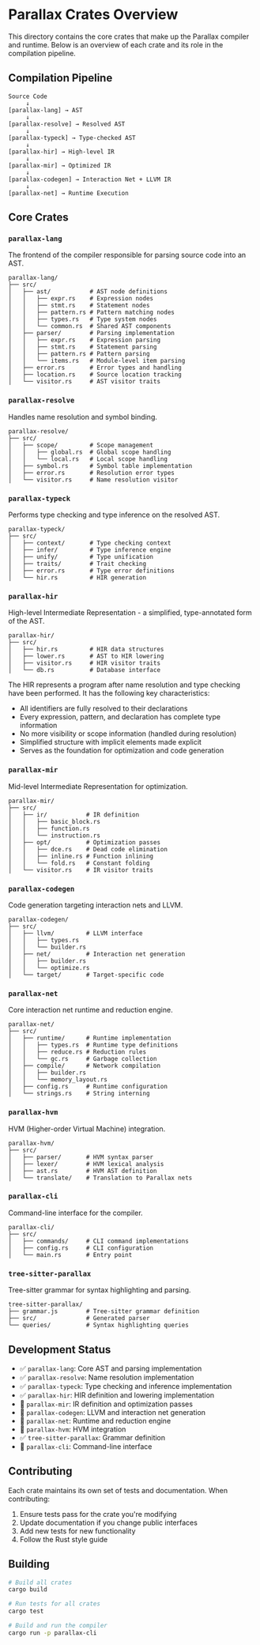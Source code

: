 # Parallax Crates Overview

This directory contains the core crates that make up the Parallax compiler and runtime. Below is an overview of each crate and its role in the compilation pipeline.

## Compilation Pipeline

```
Source Code
     ↓
[parallax-lang] → AST
     ↓
[parallax-resolve] → Resolved AST
     ↓
[parallax-typeck] → Type-checked AST
     ↓
[parallax-hir] → High-level IR
     ↓
[parallax-mir] → Optimized IR
     ↓
[parallax-codegen] → Interaction Net + LLVM IR
     ↓
[parallax-net] → Runtime Execution
```

## Core Crates

### `parallax-lang`
The frontend of the compiler responsible for parsing source code into an AST.

```
parallax-lang/
├── src/
│   ├── ast/           # AST node definitions
│   │   ├── expr.rs    # Expression nodes
│   │   ├── stmt.rs    # Statement nodes
│   │   ├── pattern.rs # Pattern matching nodes
│   │   ├── types.rs   # Type system nodes
│   │   └── common.rs  # Shared AST components
│   ├── parser/        # Parsing implementation
│   │   ├── expr.rs    # Expression parsing
│   │   ├── stmt.rs    # Statement parsing
│   │   ├── pattern.rs # Pattern parsing
│   │   └── items.rs   # Module-level item parsing
│   ├── error.rs       # Error types and handling
│   ├── location.rs    # Source location tracking
│   └── visitor.rs     # AST visitor traits
```

### `parallax-resolve`
Handles name resolution and symbol binding.

```
parallax-resolve/
├── src/
│   ├── scope/         # Scope management
│   │   ├── global.rs  # Global scope handling
│   │   └── local.rs   # Local scope handling
│   ├── symbol.rs      # Symbol table implementation
│   ├── error.rs       # Resolution error types
│   └── visitor.rs     # Name resolution visitor
```

### `parallax-typeck`
Performs type checking and type inference on the resolved AST.

```
parallax-typeck/
├── src/
│   ├── context/       # Type checking context
│   ├── infer/         # Type inference engine
│   ├── unify/         # Type unification
│   ├── traits/        # Trait checking
│   ├── error.rs       # Type error definitions
│   └── hir.rs         # HIR generation
```

### `parallax-hir`
High-level Intermediate Representation - a simplified, type-annotated form of the AST.

```
parallax-hir/
├── src/
│   ├── hir.rs         # HIR data structures
│   ├── lower.rs       # AST to HIR lowering
│   ├── visitor.rs     # HIR visitor traits
│   └── db.rs          # Database interface
```

The HIR represents a program after name resolution and type checking have been performed.
It has the following key characteristics:
- All identifiers are fully resolved to their declarations
- Every expression, pattern, and declaration has complete type information
- No more visibility or scope information (handled during resolution)
- Simplified structure with implicit elements made explicit
- Serves as the foundation for optimization and code generation

### `parallax-mir`
Mid-level Intermediate Representation for optimization.

```
parallax-mir/
├── src/
│   ├── ir/           # IR definition
│   │   ├── basic_block.rs
│   │   ├── function.rs
│   │   └── instruction.rs
│   ├── opt/          # Optimization passes
│   │   ├── dce.rs    # Dead code elimination
│   │   ├── inline.rs # Function inlining
│   │   └── fold.rs   # Constant folding
│   └── visitor.rs    # IR visitor traits
```

### `parallax-codegen`
Code generation targeting interaction nets and LLVM.

```
parallax-codegen/
├── src/
│   ├── llvm/         # LLVM interface
│   │   ├── types.rs
│   │   └── builder.rs
│   ├── net/          # Interaction net generation
│   │   ├── builder.rs
│   │   └── optimize.rs
│   └── target/       # Target-specific code
```

### `parallax-net`
Core interaction net runtime and reduction engine.

```
parallax-net/
├── src/
│   ├── runtime/      # Runtime implementation
│   │   ├── types.rs  # Runtime type definitions
│   │   ├── reduce.rs # Reduction rules
│   │   └── gc.rs     # Garbage collection
│   ├── compile/      # Network compilation
│   │   ├── builder.rs
│   │   └── memory_layout.rs
│   ├── config.rs     # Runtime configuration
│   └── strings.rs    # String interning
```

### `parallax-hvm`
HVM (Higher-order Virtual Machine) integration.

```
parallax-hvm/
├── src/
│   ├── parser/       # HVM syntax parser
│   ├── lexer/        # HVM lexical analysis
│   ├── ast.rs        # HVM AST definition
│   └── translate/    # Translation to Parallax nets
```

### `parallax-cli`
Command-line interface for the compiler.

```
parallax-cli/
├── src/
│   ├── commands/     # CLI command implementations
│   ├── config.rs     # CLI configuration
│   └── main.rs       # Entry point
```

### `tree-sitter-parallax`
Tree-sitter grammar for syntax highlighting and parsing.

```
tree-sitter-parallax/
├── grammar.js        # Tree-sitter grammar definition
├── src/              # Generated parser
└── queries/          # Syntax highlighting queries
```

## Development Status

- ✅ `parallax-lang`: Core AST and parsing implementation
- ✅ `parallax-resolve`: Name resolution implementation
- ✅ `parallax-typeck`: Type checking and inference implementation
- ✅ `parallax-hir`: HIR definition and lowering implementation
- 🚧 `parallax-mir`: IR definition and optimization passes
- 🚧 `parallax-codegen`: LLVM and interaction net generation
- 🚧 `parallax-net`: Runtime and reduction engine
- 🚧 `parallax-hvm`: HVM integration
- ✅ `tree-sitter-parallax`: Grammar definition
- 🚧 `parallax-cli`: Command-line interface

## Contributing

Each crate maintains its own set of tests and documentation. When contributing:

1. Ensure tests pass for the crate you're modifying
2. Update documentation if you change public interfaces
3. Add new tests for new functionality
4. Follow the Rust style guide

## Building

```bash
# Build all crates
cargo build

# Run tests for all crates
cargo test

# Build and run the compiler
cargo run -p parallax-cli
``` 
